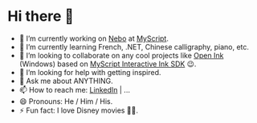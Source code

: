 Hi there 👋
===========

- 🔭 I’m currently working on [Nebo](https://www.nebo.app) at [MyScript](https://www.myscript.com).
- 🌱 I’m currently learning French, .NET, Chinese calligraphy, piano, etc.
- 👯 I’m looking to collaborate on any cool projects like [Open Ink](https://github.com/kosharp/OpenInk.Windows) (Windows) based on [MyScript Interactive Ink SDK](https://www.myscript.com/interactive-ink) 😉.
- 🤔 I’m looking for help with getting inspired.
- 💬 Ask me about ANYTHING.
- 📫 How to reach me: [LinkedIn](https://www.linkedin.com/in/jingkecn/) | ...
- 😄 Pronouns: He / Him / His.
- ⚡ Fun fact: I love Disney movies 🤦‍♂️.
